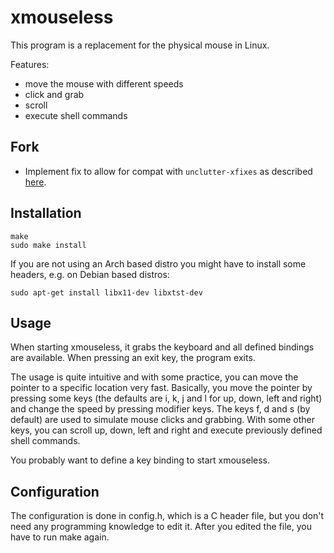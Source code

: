 # xmouseless

This program is a replacement for the physical mouse in Linux.

Features:
- move the mouse with different speeds
- click and grab
- scroll
- execute shell commands

## Fork
- Implement fix to allow for compat with `unclutter-xfixes` as described [here](https://github.com/jbensmann/xmouseless/issues/10).

## Installation
```
make
sudo make install
```

If you are not using an Arch based distro you might have to install some headers, e.g. on
Debian based distros:
```
sudo apt-get install libx11-dev libxtst-dev
```

## Usage

When starting xmouseless, it grabs the keyboard and all defined bindings are
available. When pressing an exit key, the program exits.

The usage is quite intuitive and with some practice, you can move the pointer to
a specific location very fast. Basically, you move the pointer by pressing some
keys (the defaults are i, k, j and l for up, down, left and right)
and change the speed by pressing modifier keys.
The keys f, d and s (by default) are used to simulate mouse clicks and grabbing.
With some other keys, you can scroll up, down, left and right and execute 
previously defined shell commands.

You probably want to define a key binding to start xmouseless.


## Configuration

The configuration is done in config.h, which is a C header file,
but you don't need any programming knowledge to edit it.
After you edited the file, you have to run make again. 

